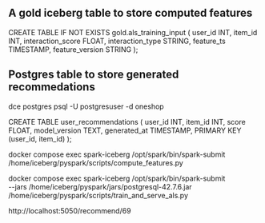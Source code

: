 
## A gold iceberg table to store computed features

CREATE TABLE IF NOT EXISTS gold.als_training_input (
  user_id INT,
  item_id INT,
  interaction_score FLOAT,
  interaction_type STRING,
  feature_ts TIMESTAMP,
  feature_version STRING
);

## Postgres table to store generated recommedations

dce postgres psql -U postgresuser -d oneshop

CREATE TABLE user_recommendations (
    user_id INT,
    item_id INT,
    score FLOAT,
    model_version TEXT,
    generated_at TIMESTAMP,
    PRIMARY KEY (user_id, item_id)
);

docker compose exec spark-iceberg /opt/spark/bin/spark-submit \
  /home/iceberg/pyspark/scripts/compute_features.py

docker compose exec spark-iceberg /opt/spark/bin/spark-submit \
--jars /home/iceberg/pyspark/jars/postgresql-42.7.6.jar \
  /home/iceberg/pyspark/scripts/train_and_serve_als.py

http://localhost:5050/recommend/69